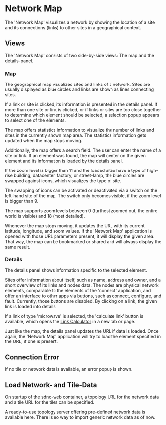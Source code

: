 # Network Map

The 'Network Map' visualizes a network by showing the location of a site and its connections (links) to other sites in a geographical context.

## Views

The 'Network Map' consists of two side-by-side views: The map and the details-panel.

### Map

The geographical map visualizes sites and links of a network. Sites are usually displayed as blue circles and links are shown as lines connecting sites.

If a link or site is clicked, its information is presented in the details panel. If more than one site or link is clicked, or if links or sites are too close together to determine which element should be selected, a selection popup appears to select one of the elements.

The map offers statistics information to visualize the number of links and sites in the currently shown map area. The statistics information gets updated when the map stops moving.

Additionally, the map offers a search field. The user can enter the name of a site or link. If an element was found, the map will center on the given element and its information is loaded by the details panel.

If the zoom level is bigger than 11 and the loaded sites have a type of high-rise building, datacenter, factory, or street-lamp, the blue circles are swapped against icons, which visualizes the type of site.

The swapping of icons can be activated or deactivated via a switch on the left-hand site of the map. The switch only becomes visible, if the zoom level is bigger than 9.

The map supports zoom levels between 0 (furthest zoomed out, the entire world is visible) and 18 (most detailed).

Whenever the map stops moving, it updates the URL with its current latitude, longitude, and zoom values. If the 'Network Map' application is opened with those URL parameters present, it will display the given area. That way, the map can be bookmarked or shared and will always display the same result.


### Details

The details panel shows information specific to the selected element.

Sites offer information about itself, such as name, address and owner, and a short overview of its links and nodes data. The nodes are physical network elements, comparable to the elements of the 'connect' application, and offer an interface to other apps via buttons, such as connect, configure, and fault. Currently, those buttons are disabled. By clicking on a link, the given link is loaded into details.

If a link of type 'microwave' is selected, the 'calculate link' button is available, which opens the [Link Calculator](../linkCalculator/README.md) in a new tab or page.

Just like the map, the details panel updates the URL if data is loaded. Once again, the 'Network Map' application will try to load the element specified in the URL, if one is present. 

## Connection Error

If no tile or network data is available, an error popup is shown.

## Load Network- and Tile-Data

On startup of the sdnc-web container, a topology URL for the network data and a tile URL for the tiles can be specified.

A ready-to-use topology server offering pre-defined network data is available here. There is no way to import generic network data as of now.